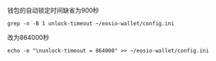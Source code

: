 钱包的自动锁定时间缺省为900秒
```shell
grep -n -B 1 unlock-timeout ~/eosio-wallet/config.ini
```

改为864000秒
```shell
echo -e "\nunlock-timeout = 864000" >> ~/eosio-wallet/config.ini
```

